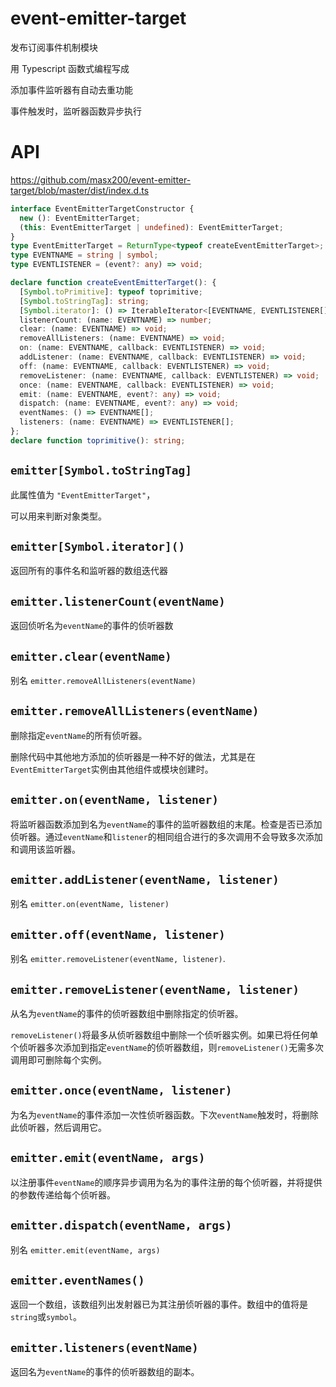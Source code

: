# event-emitter-target

发布订阅事件机制模块

用 Typescript 函数式编程写成

添加事件监听器有自动去重功能

事件触发时，监听器函数异步执行

# API

https://github.com/masx200/event-emitter-target/blob/master/dist/index.d.ts

```ts
interface EventEmitterTargetConstructor {
  new (): EventEmitterTarget;
  (this: EventEmitterTarget | undefined): EventEmitterTarget;
}
type EventEmitterTarget = ReturnType<typeof createEventEmitterTarget>;
type EVENTNAME = string | symbol;
type EVENTLISTENER = (event?: any) => void;

declare function createEventEmitterTarget(): {
  [Symbol.toPrimitive]: typeof toprimitive;
  [Symbol.toStringTag]: string;
  [Symbol.iterator]: () => IterableIterator<[EVENTNAME, EVENTLISTENER[]]>;
  listenerCount: (name: EVENTNAME) => number;
  clear: (name: EVENTNAME) => void;
  removeAllListeners: (name: EVENTNAME) => void;
  on: (name: EVENTNAME, callback: EVENTLISTENER) => void;
  addListener: (name: EVENTNAME, callback: EVENTLISTENER) => void;
  off: (name: EVENTNAME, callback: EVENTLISTENER) => void;
  removeListener: (name: EVENTNAME, callback: EVENTLISTENER) => void;
  once: (name: EVENTNAME, callback: EVENTLISTENER) => void;
  emit: (name: EVENTNAME, event?: any) => void;
  dispatch: (name: EVENTNAME, event?: any) => void;
  eventNames: () => EVENTNAME[];
  listeners: (name: EVENTNAME) => EVENTLISTENER[];
};
declare function toprimitive(): string;
```

## `emitter[Symbol.toStringTag]`

此属性值为 `"EventEmitterTarget"`，

可以用来判断对象类型。

## `emitter[Symbol.iterator]()`

返回所有的事件名和监听器的数组迭代器

## `emitter.listenerCount(eventName)`

返回侦听名为`eventName`的事件的侦听器数

## `emitter.clear(eventName)`

别名 `emitter.removeAllListeners(eventName)`

## `emitter.removeAllListeners(eventName)`

删除指定`eventName`的所有侦听器。

删除代码中其他地方添加的侦听器是一种不好的做法，尤其是在`EventEmitterTarget`实例由其他组件或模块创建时。

## `emitter.on(eventName, listener)`

将监听器函数添加到名为`eventName`的事件的监听器数组的末尾。检查是否已添加侦听器。通过`eventName`和`listener`的相同组合进行的多次调用不会导致多次添加和调用该监听器。

## `emitter.addListener(eventName, listener)`

别名 `emitter.on(eventName, listener)`

## `emitter.off(eventName, listener)`

别名 `emitter.removeListener(eventName, listener)`.

## `emitter.removeListener(eventName, listener)`

从名为`eventName`的事件的侦听器数组中删除指定的侦听器。

`removeListener()`将最多从侦听器数组中删除一个侦听器实例。如果已将任何单个侦听器多次添加到指定`eventName`的侦听器数组，则`removeListener()`无需多次调用即可删除每个实例。

## `emitter.once(eventName, listener)`

为名为`eventName`的事件添加一次性侦听器函数。下次`eventName`触发时，将删除此侦听器，然后调用它。

## `emitter.emit(eventName, args)`

以注册事件`eventName`的顺序异步调用为名为的事件注册的每个侦听器，并将提供的参数传递给每个侦听器。

## `emitter.dispatch(eventName, args)`

别名 `emitter.emit(eventName, args)`

## `emitter.eventNames()`

返回一个数组，该数组列出发射器已为其注册侦听器的事件。数组中的值将是`string`或`symbol`。

## `emitter.listeners(eventName)`

返回名为`eventName`的事件的侦听器数组的副本。

